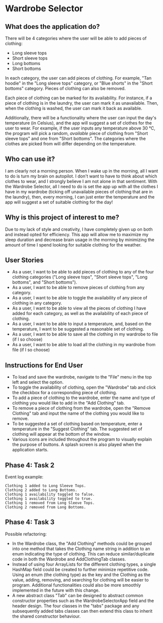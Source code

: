 # Wardrobe Selector

## What does the application do?
There will be 4 categories where the user will be able to add pieces of clothing: 
- Long sleeve tops
- Short sleeve tops
- Long bottoms
- Short bottoms

In each category, the user can add pieces of clothing. 
For example, "Tan hoodie" in the "Long sleeve tops" category, or "Blue shorts" in the "Short bottoms" category. Pieces of clothing can also be removed.

Each piece of clothing can be marked for its availability. 
For instance, if a piece of clothing is in the laundry, the user can mark it as unavailable. Then, when the clothing is washed, the user can mark it back as available.

Additionally, there will be a functionality where the user can input the day's temperature (in Celsius), and the app will suggest a set of clothes for the user to wear. 
For example, if the user inputs any temperature above 30 °C, the program will pick a random, *available* piece of clothing from "Short sleeve tops" and one from "Short bottoms". The categories where the clothes are picked from will differ depending on the temperature.

## Who can use it?
I am clearly not a morning person. When I wake up in the morning, all I want to do is turn my brain on autopilot. I don't want to have to think about which clothes to wear, and I strongly believe I am not alone in that sentiment. With the Wardrobe Selector, all I need to do is set the app up with all the clothes I have in my wardrobe (ticking off unavailable pieces of clothing that are in the laundry), then, every morning, I can just enter the temperature and the app will suggest a set of suitable clothing for the day!

## Why is this project of interest to me?
Due to my lack of style and creativity, I have completely given up on both and instead opted for efficiency. This app will allow me to maximize my sleep duration and decrease brain usage in the morning by minimizing the amount of time I spend looking for suitable clothing for the weather. 

## User Stories
- As a user, I want to be able to add pieces of clothing to any of the four clothing categories ("Long sleeve tops", "Short sleeve tops", "Long bottoms", and "Short bottoms").
- As a user, I want to be able to remove pieces of clothing from any category.
- As a user, I want to be able to toggle the availability of any piece of clothing in any category.
- As a user, I want to be able to view all the pieces of clothing I have added for each category, as well as the availability of each piece of clothing.
- As a user, I want to be able to input a temperature, and, based on the temperature, I want to be suggested a reasonable set of clothing.
- As a user, I want to be able to save all the clothing in my wardrobe to file (if I so choose)
- As a user, I want to be able to load all the clothing in my wardrobe from file (if I so choose)

## Instructions for End User
- To load and save the wardrobe, navigate to the "File" menu in the top left and select the option.
- To toggle the availability of clothing, open the "Wardrobe" tab and click the checkbox for a corresponding piece of clothing.
- To add a piece of clothing to the wardrobe, enter the name and type of clothing you would like to add in the "Add Clothing" tab.
- To remove a piece of clothing from the wardrobe, open the "Remove Clothing" tab and input the name of the clothing you would like to remove.
- To be suggested a set of clothing based on temperature, enter a temperature in the "Suggest Clothing" tab. The suggested set of clothing will appear at the bottom of the window.
- Various icons are included throughout the program to visually explain the purpose of buttons. A splash screen is also played when the application starts.

## Phase 4: Task 2
Event log example:
```
Clothing 1 added to Long Sleeve Tops.
Clothing 2 added to Long Bottoms.
Clothing 1 availability toggled to false.
Clothing 1 availability toggled to true.
Clothing 1 removed from Long Sleeve Tops.
Clothing 2 removed from Long Bottoms.
```

## Phase 4: Task 3
Possible refactoring:
- In the Wardrobe class, the "Add Clothing" methods could be grouped into one method that takes the Clothing name string in addition to an enum indicating the type of clothing. This can reduce similar/duplicate code in both the Wardrobe and AddClothingTab classes.
- Instead of using four ArrayLists for the different clothing types, a single HashMap field could be created to further minimize repetitive code. Using an enum (the clothing type) as the key and the Clothing as the value, adding, removing, and searching for clothing will be easier to program. Additional functionalities could also be more smoothly implemented in the future with this change.
- A new abstract class "Tab" can be designed to abstract common constructor properties such as the WardrobeSelectorApp field and the header design. The four classes in the "tabs" package and any subsequently added tabs classes can then extend this class to inherit the shared constructor behaviour.